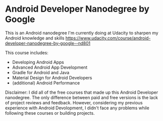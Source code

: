 # Android Developer Nanodegree by Google
This is an Android nanodegree I'm currently doing at Udacity to sharpen my Android knowledge and skills
https://www.udacity.com/course/android-developer-nanodegree-by-google--nd801

This course includes:
* Developing Android Apps
* Advanced Android App Development 
* Gradle for Android and Java
* Material Design for Android Developers
* (additional) Android Performance

Disclaimer: 
I did all of the free courses that made up this Android Developer nanodegree. 
The only difference between paid and free versions is the lack of project reviews and feedback.
However, considering my previous experience with Android Devolopment, I didn't face any problems
while following these courses or building projects.
